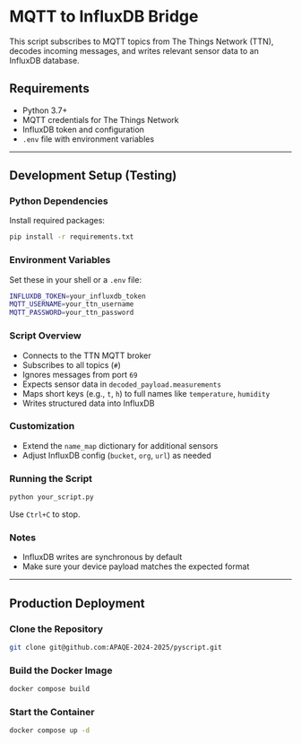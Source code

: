 
# MQTT to InfluxDB Bridge

This script subscribes to MQTT topics from The Things Network (TTN), decodes incoming messages, and writes relevant sensor data to an InfluxDB database.

## Requirements

- Python 3.7+
- MQTT credentials for The Things Network
- InfluxDB token and configuration
- `.env` file with environment variables

---

## Development Setup (Testing)

### Python Dependencies

Install required packages:

```bash
pip install -r requirements.txt
```

### Environment Variables

Set these in your shell or a `.env` file:

```bash
INFLUXDB_TOKEN=your_influxdb_token
MQTT_USERNAME=your_ttn_username
MQTT_PASSWORD=your_ttn_password
```

### Script Overview

- Connects to the TTN MQTT broker
- Subscribes to all topics (`#`)
- Ignores messages from port `69`
- Expects sensor data in `decoded_payload.measurements`
- Maps short keys (e.g., `t`, `h`) to full names like `temperature`, `humidity`
- Writes structured data into InfluxDB

### Customization

- Extend the `name_map` dictionary for additional sensors
- Adjust InfluxDB config (`bucket`, `org`, `url`) as needed

### Running the Script

```bash
python your_script.py
```

Use `Ctrl+C` to stop.

### Notes

- InfluxDB writes are synchronous by default
- Make sure your device payload matches the expected format

---

## Production Deployment

### Clone the Repository

```bash
git clone git@github.com:APAQE-2024-2025/pyscript.git
```

### Build the Docker Image

```bash
docker compose build
```

### Start the Container

```bash
docker compose up -d
```